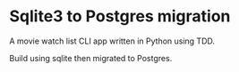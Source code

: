# Sqlite3 to Postgres migration

A movie watch list CLI app written in Python using TDD.

Build using sqlite then migrated to Postgres.

